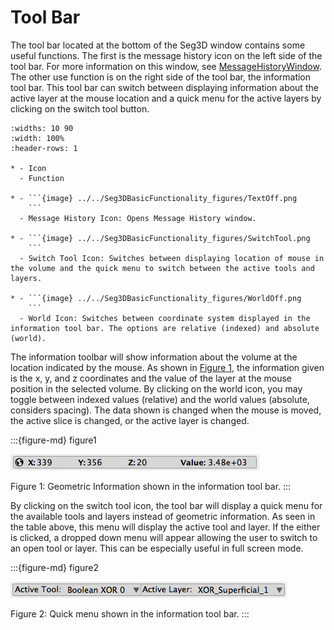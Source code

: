 # Tool Bar

The tool bar located at the bottom of the Seg3D window contains some useful functions. The first is the message history icon on the left side of the tool bar. For more information on this window, see [MessageHistoryWindow](../Seg3DWindows/MessageHistoryWindow.md). The other use function is on the right side of the tool bar, the information tool bar. This tool bar can switch between displaying information about the active layer at the mouse location and a quick menu for the active layers by clicking on the switch tool button.

```{list-table} Icons and Actions in the Tool Bar at the Bottom of Seg3D
:widths: 10 90
:width: 100%
:header-rows: 1

* - Icon
  - Function

* - ```{image} ../../Seg3DBasicFunctionality_figures/TextOff.png
    ```
  - Message History Icon: Opens Message History window.

* - ```{image} ../../Seg3DBasicFunctionality_figures/SwitchTool.png
    ```
  - Switch Tool Icon: Switches between displaying location of mouse in the volume and the quick menu to switch between the active tools and layers.

* - ```{image} ../../Seg3DBasicFunctionality_figures/WorldOff.png
    ```
  - World Icon: Switches between coordinate system displayed in the information tool bar. The options are relative (indexed) and absolute (world).

```

The information toolbar will show information about the volume at the location indicated by the mouse. As shown in [Figure 1](figure1), the information given is the x, y, and z coordinates and the value of the layer at the mouse position in the selected volume. By clicking on the world icon, you may toggle between indexed values (relative) and the world values (absolute, considers spacing). The data shown is changed when the mouse is moved, the active slice is changed, or the active layer is changed.

:::{figure-md} figure1

![geometricinfo](../../Seg3DBasicFunctionality_figures/geometric_info.png)

Figure 1: Geometric Information shown in the information tool bar.
:::

By clicking on the switch tool icon, the tool bar will display a quick menu for the available tools and layers instead of geometric information. As seen in the table above, this menu will display the active tool and layer. If the either is clicked, a dropped down menu will appear allowing the user to switch to an open tool or layer. This can be especially useful in full screen mode.

:::{figure-md} figure2

![quickmenu](../../Seg3DBasicFunctionality_figures/quick_menu.png)

Figure 2: Quick menu shown in the information tool bar.
:::

